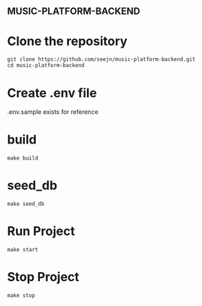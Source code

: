 ## MUSIC-PLATFORM-BACKEND

# Clone the repository
```
git clone https://github.com/seejn/music-platform-backend.git
cd music-platform-backend
```
# Create .env file
.env.sample exists for reference

# build
```
make build
```

# seed_db
```
make seed_db
```

# Run Project
```
make start
```

# Stop Project
```
make stop
```

